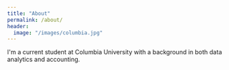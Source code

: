 ```yaml
---
title: "About"
permalink: /about/
header:
  image: "/images/columbia.jpg"
---
```


I'm a current student at Columbia University with a background in both data analytics and accounting.
